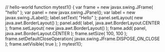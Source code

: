 // hello-world
function mytest1() {
    var frame = new javax.swing.JFrame( "hello" );
    var panel = new javax.swing.JPanel();
    var label = new javax.swing.JLabel();
    label.setText( "Hello" );
    panel.setLayout( new java.awt.BorderLayout() );
    panel.add( label, java.awt.BorderLayout.CENTER );
    frame.setLayout( new java.awt.BorderLayout() );
    frame.add( panel, java.awt.BorderLayout.CENTER );
    frame.setSize( 100, 100 );
    frame.setDefaultCloseOperation( javax.swing.JFrame.DISPOSE_ON_CLOSE );
    frame.setVisible( true );
}
mytest1();
